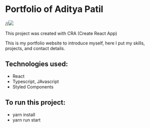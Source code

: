 # Portfolio of Aditya Patil

//<img src ="https://github.com/Tusharthakre20CodeTushar Thakre/blob/5920a79f4c5977332a67caf91125241cf0fc46b5/www.Tushar.in.png" />
 
This project was created with CRA (Create React App)

This is my portfolio website to introduce myself, here I put my skills, projects, and contact details.

## Technologies used:
- React
- Typescript, JAvascript
- Styled Components
 
## To run this project:
- yarn install
- yarn run start
